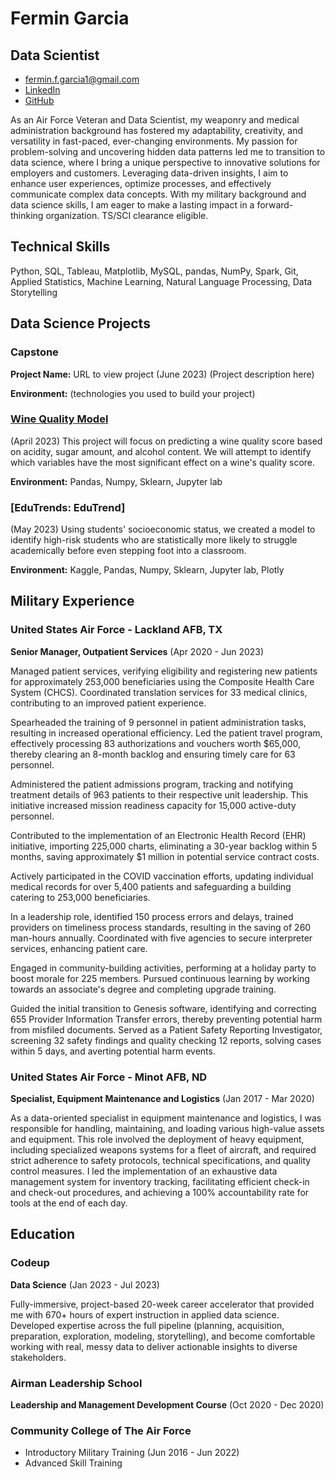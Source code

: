 # Fermin Garcia 
## Data Scientist
- fermin.f.garcia1@gmail.com
- [LinkedIn](linkedin.com/fermingarcia1)
- [GitHub](github.com/FerminGarcia)

As an Air Force Veteran and Data Scientist, my weaponry and medical administration background has fostered my adaptability, creativity, and versatility in fast-paced, ever-changing environments. My passion for problem-solving and uncovering hidden data patterns led me to transition to data science, where I bring a unique perspective to innovative solutions for employers and customers. Leveraging data-driven insights, I aim to enhance user experiences, optimize processes, and effectively communicate complex data concepts. With my military background and data science skills, I am eager to make a lasting impact in a forward-thinking organization. TS/SCI clearance eligible.

## Technical Skills

Python, SQL, Tableau, Matplotlib, MySQL, pandas, NumPy, Spark, Git, Applied Statistics, Machine Learning, Natural Language Processing, Data Storytelling 

## Data Science Projects

### Capstone
**Project Name:** URL to view project (June 2023)
(Project description here)

**Environment:** (technologies you used to build your project)

### [Wine Quality Model](https://github.com/Wine-qualitity/wine-qualitiy-model)
(April 2023)
This project will focus on predicting a wine quality score based on acidity, sugar amount, and alcohol content. We will attempt to identify which variables have the most significant effect on a wine's quality score.

**Environment:** Pandas, Numpy, Sklearn, Jupyter lab

### [EduTrends: EduTrend]
(May 2023)
Using students' socioeconomic status, we created a model to identify high-risk students who are statistically more likely to struggle academically before even stepping foot into a classroom.

**Environment:** Kaggle, Pandas, Numpy, Sklearn, Jupyter lab, Plotly

## Military Experience

### United States Air Force - Lackland AFB, TX
**Senior Manager, Outpatient Services** (Apr 2020 - Jun 2023)

Managed patient services, verifying eligibility and registering new patients for approximately 253,000 beneficiaries using the Composite Health Care System (CHCS). Coordinated translation services for 33 medical clinics, contributing to an improved patient experience.

Spearheaded the training of 9 personnel in patient administration tasks, resulting in increased operational efficiency. Led the patient travel program, effectively processing 83 authorizations and vouchers worth $65,000, thereby clearing an 8-month backlog and ensuring timely care for 63 personnel.

Administered the patient admissions program, tracking and notifying treatment details of 963 patients to their respective unit leadership. This initiative increased mission readiness capacity for 15,000 active-duty personnel.

Contributed to the implementation of an Electronic Health Record (EHR) initiative, importing 225,000 charts, eliminating a 30-year backlog within 5 months, saving approximately $1 million in potential service contract costs.

Actively participated in the COVID vaccination efforts, updating individual medical records for over 5,400 patients and safeguarding a building catering to 253,000 beneficiaries.

In a leadership role, identified 150 process errors and delays, trained providers on timeliness process standards, resulting in the saving of 260 man-hours annually. Coordinated with five agencies to secure interpreter services, enhancing patient care.

Engaged in community-building activities, performing at a holiday party to boost morale for 225 members. Pursued continuous learning by working towards an associate's degree and completing upgrade training.

Guided the initial transition to Genesis software, identifying and correcting 655 Provider Information Transfer errors, thereby preventing potential harm from misfiled documents. Served as a Patient Safety Reporting Investigator, screening 32 safety findings and quality checking 12 reports, solving cases within 5 days, and averting potential harm events.

### United States Air Force - Minot AFB, ND
**Specialist, Equipment Maintenance and Logistics** (Jan 2017 - Mar 2020)

As a data-oriented specialist in equipment maintenance and logistics, I was responsible for handling, maintaining, and loading various high-value assets and equipment. This role involved the deployment of heavy equipment, including specialized weapons systems for a fleet of aircraft, and required strict adherence to safety protocols, technical specifications, and quality control measures. I led the implementation of an exhaustive data management system for inventory tracking, facilitating efficient check-in and check-out procedures, and achieving a 100% accountability rate for tools at the end of each day.

## Education

### Codeup
**Data Science** (Jan 2023 - Jul 2023)

Fully-immersive, project-based 20-week career accelerator that provided me with 670+ hours of expert instruction in applied data science. Developed expertise across the full pipeline (planning, acquisition, preparation, exploration, modeling, storytelling), and become comfortable working with real, messy data to deliver actionable insights to diverse stakeholders.

### Airman Leadership School
**Leadership and Management Development Course** (Oct 2020 - Dec 2020)

### Community College of The Air Force
- Introductory Military Training (Jun 2016 - Jun 2022)
- Advanced Skill Training 


